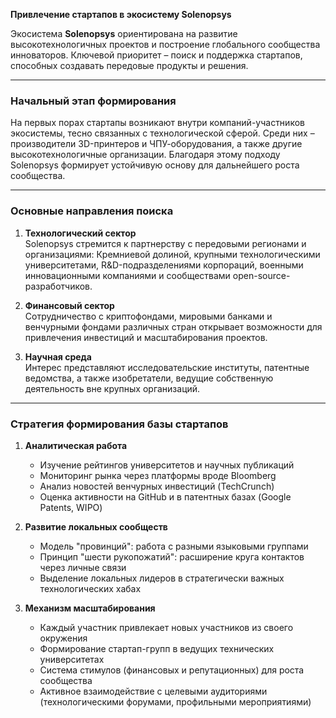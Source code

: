 **Привлечение стартапов в экосистему Solenopsys**

Экосистема **Solenopsys** ориентирована на развитие высокотехнологичных проектов и построение глобального сообщества инноваторов. Ключевой приоритет – поиск и поддержка стартапов, способных создавать передовые продукты и решения.

---

### Начальный этап формирования
На первых порах стартапы возникают внутри компаний-участников экосистемы, тесно связанных с технологической сферой. Среди них – производители 3D-принтеров и ЧПУ-оборудования, а также другие высокотехнологичные организации. Благодаря этому подходу Solenopsys формирует устойчивую основу для дальнейшего роста сообщества.

---

### Основные направления поиска

1. **Технологический сектор**  
   Solenopsys стремится к партнерству с передовыми регионами и организациями: Кремниевой долиной, крупными технологическими университетами, R&D-подразделениями корпораций, военными инновационными компаниями и сообществами open-source-разработчиков.

2. **Финансовый сектор**  
   Сотрудничество с криптофондами, мировыми банками и венчурными фондами различных стран открывает возможности для привлечения инвестиций и масштабирования проектов.

3. **Научная среда**  
   Интерес представляют исследовательские институты, патентные ведомства, а также изобретатели, ведущие собственную деятельность вне крупных организаций.

---

### Стратегия формирования базы стартапов

1. **Аналитическая работа**  
   - Изучение рейтингов университетов и научных публикаций  
   - Мониторинг рынка через платформы вроде Bloomberg  
   - Анализ новостей венчурных инвестиций (TechCrunch)  
   - Оценка активности на GitHub и в патентных базах (Google Patents, WIPO)

2. **Развитие локальных сообществ**  
   - Модель "провинций": работа с разными языковыми группами  
   - Принцип "шести рукопожатий": расширение круга контактов через личные связи  
   - Выделение локальных лидеров в стратегически важных технологических хабах

3. **Механизм масштабирования**  
   - Каждый участник привлекает новых участников из своего окружения  
   - Формирование стартап-групп в ведущих технических университетах  
   - Система стимулов (финансовых и репутационных) для роста сообщества  
   - Активное взаимодействие с целевыми аудиториями (технологическими форумами, профильными мероприятиями)

